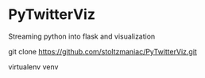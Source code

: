 # PyTwitterViz
Streaming python into flask and visualization

git clone https://github.com/stoltzmaniac/PyTwitterViz.git

virtualenv venv
